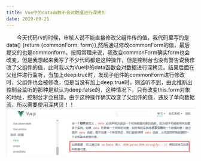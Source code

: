 ```yaml
---
title: Vue中的data函数不会对数据进行深拷贝
date: 2019-09-21
---
```


 &emsp;&emsp;今天代码rv的时候，审核人说不能直接修改父组件传的值，我代码里写的是 data() {return {commonForm: form}},然后通过修改commonForm的值，最后提交的也是commonform。按照常理来说，我改变commonForm确实form也会改变，但是我想起来我写了不少代码都是这种操作，但是控制台也没有警告说我修改了父组件的值，此时我以为Vue中的data函数会对数据进行深拷贝。结果后面在父组件进行监听，当加上deep:true时，发现子组件的commonForm进行修改时，父组件也会被修改，但是当没有加上deep:true时，则监听不到，由此推断出控制台监听的那种是默认为deep:false的，这种情况下，只有改变this.form对象的地址，控制台才会报错。由于这种操作确实改变了父组件的值，违反了单向数据流，所以需要使用深拷贝！！
 &emsp;&emsp;
![](../img/$data.png)